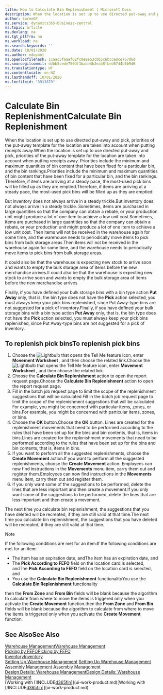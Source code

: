 ```yaml
---
title: How to Calculate Bin Replenishment | Microsoft Docs
description: When the location is set up to use directed put-away and pick, priorities of the put-away template for the location are taken into account when putting receipts away.
author: SorenGP
ms.service: dynamics365-business-central
ms.topic: article
ms.devlang: na
ms.tgt_pltfrm: na
ms.workload: na
ms.search.keywords: ''
ms.date: 10/01/2020
ms.author: edupont
ms.openlocfilehash: 1caac5faaaf62fc8e8e53cbb5c6bcce8ce767d6d
ms.sourcegitcommit: ddbb5cede750df1baba4b3eab8fbed6744b5b9d6
ms.translationtype: HT
ms.contentlocale: en-NZ
ms.lasthandoff: 10/01/2020
ms.locfileid: "3911879"
---
```

# <a name="calculate-bin-replenishment"></a><span data-ttu-id="2a1ff-103">Calculate Bin Replenishment</span><span class="sxs-lookup"><span data-stu-id="2a1ff-103">Calculate Bin Replenishment</span></span>
<span data-ttu-id="2a1ff-104">When the location is set up to use directed put-away and pick, priorities of the put-away template for the location are taken into account when putting receipts away.</span><span class="sxs-lookup"><span data-stu-id="2a1ff-104">When the location is set up to use directed put-away and pick, priorities of the put-away template for the location are taken into account when putting receipts away.</span></span> <span data-ttu-id="2a1ff-105">Priorities include the minimum and maximum quantities of bin content that have been fixed for a particular bin, and the bin rankings.</span><span class="sxs-lookup"><span data-stu-id="2a1ff-105">Priorities include the minimum and maximum quantities of bin content that have been fixed for a particular bin, and the bin rankings.</span></span> <span data-ttu-id="2a1ff-106">Therefore, if items are arriving at a steady pace, the most-used pick bins will be filled up as they are emptied.</span><span class="sxs-lookup"><span data-stu-id="2a1ff-106">Therefore, if items are arriving at a steady pace, the most-used pick bins will be filled up as they are emptied.</span></span>  

<span data-ttu-id="2a1ff-107">But inventory does not always arrive in a steady trickle.</span><span class="sxs-lookup"><span data-stu-id="2a1ff-107">But inventory does not always arrive in a steady trickle.</span></span> <span data-ttu-id="2a1ff-108">Sometimes, items are purchased in large quantities so that the company can obtain a rebate, or your production unit might produce a lot of one item to achieve a low unit cost.</span><span class="sxs-lookup"><span data-stu-id="2a1ff-108">Sometimes, items are purchased in large quantities so that the company can obtain a rebate, or your production unit might produce a lot of one item to achieve a low unit cost.</span></span> <span data-ttu-id="2a1ff-109">Then items will not be received in the warehouse again for some time, and the warehouse needs to periodically move items to pick bins from bulk storage areas.</span><span class="sxs-lookup"><span data-stu-id="2a1ff-109">Then items will not be received in the warehouse again for some time, and the warehouse needs to periodically move items to pick bins from bulk storage areas.</span></span>  

<span data-ttu-id="2a1ff-110">It could also be that the warehouse is expecting new stock to arrive soon and wants to empty the bulk storage area of items before the new merchandise arrives.</span><span class="sxs-lookup"><span data-stu-id="2a1ff-110">It could also be that the warehouse is expecting new stock to arrive soon and wants to empty the bulk storage area of items before the new merchandise arrives.</span></span>  

<span data-ttu-id="2a1ff-111">Finally, if you have defined your bulk storage bins with a bin type action **Put Away** only, that is, the bin type does not have the **Pick** action selected, you must always keep your pick bins replenished, since Put Away-type bins are not suggested for a pick of inventory.</span><span class="sxs-lookup"><span data-stu-id="2a1ff-111">Finally, if you have defined your bulk storage bins with a bin type action **Put Away** only, that is, the bin type does not have the **Pick** action selected, you must always keep your pick bins replenished, since Put Away-type bins are not suggested for a pick of inventory.</span></span>  

## <a name="to-replenish-pick-bins"></a><span data-ttu-id="2a1ff-112">To replenish pick bins</span><span class="sxs-lookup"><span data-stu-id="2a1ff-112">To replenish pick bins</span></span>  
1.  <span data-ttu-id="2a1ff-113">Choose the ![Lightbulb that opens the Tell Me feature](media/ui-search/search_small.png "Tell me what you want to do") icon, enter **Movement Worksheet** , and then choose the related link.</span><span class="sxs-lookup"><span data-stu-id="2a1ff-113">Choose the ![Lightbulb that opens the Tell Me feature](media/ui-search/search_small.png "Tell me what you want to do") icon, enter **Movement Worksheet** , and then choose the related link.</span></span>  
2.  <span data-ttu-id="2a1ff-114">Choose the **Calculate Bin Replenishment** action to open the report request page.</span><span class="sxs-lookup"><span data-stu-id="2a1ff-114">Choose the **Calculate Bin Replenishment** action to open the report request page.</span></span>  
3.  <span data-ttu-id="2a1ff-115">Fill in the batch job request page to limit the scope of the replenishment suggestions that will be calculated.</span><span class="sxs-lookup"><span data-stu-id="2a1ff-115">Fill in the batch job request page to limit the scope of the replenishment suggestions that will be calculated.</span></span> <span data-ttu-id="2a1ff-116">For example, you might be concerned with particular items, zones, or bins.</span><span class="sxs-lookup"><span data-stu-id="2a1ff-116">For example, you might be concerned with particular items, zones, or bins.</span></span>  
4.  <span data-ttu-id="2a1ff-117">Choose the **OK** button.</span><span class="sxs-lookup"><span data-stu-id="2a1ff-117">Choose the **OK** button.</span></span> <span data-ttu-id="2a1ff-118">Lines are created for the replenishment movements that need to be performed according to the rules that have been set up for the bins and bin contents, that is, items in bins.</span><span class="sxs-lookup"><span data-stu-id="2a1ff-118">Lines are created for the replenishment movements that need to be performed according to the rules that have been set up for the bins and bin contents, that is, items in bins.</span></span>  
5.  <span data-ttu-id="2a1ff-119">If you want to perform all the suggested replenishments, choose the **Create Movement** action.</span><span class="sxs-lookup"><span data-stu-id="2a1ff-119">If you want to perform all the suggested replenishments, choose the **Create Movement** action.</span></span> <span data-ttu-id="2a1ff-120">Employees can now find instructions in the **Movements** menu item, carry them out and register them.</span><span class="sxs-lookup"><span data-stu-id="2a1ff-120">Employees can now find instructions in the **Movements** menu item, carry them out and register them.</span></span>  
6.  <span data-ttu-id="2a1ff-121">If you only want some of the suggestions to be performed, delete the lines that are less important and then create a movement.</span><span class="sxs-lookup"><span data-stu-id="2a1ff-121">If you only want some of the suggestions to be performed, delete the lines that are less important and then create a movement.</span></span>  

<span data-ttu-id="2a1ff-122">The next time you calculate bin replenishment, the suggestions that you have deleted will be recreated, if they are still valid at that time.</span><span class="sxs-lookup"><span data-stu-id="2a1ff-122">The next time you calculate bin replenishment, the suggestions that you have deleted will be recreated, if they are still valid at that time.</span></span>  

> [!NOTE]  
>  <span data-ttu-id="2a1ff-123">If the following conditions are met for an item:</span><span class="sxs-lookup"><span data-stu-id="2a1ff-123">If the following conditions are met for an item:</span></span>  
>   
>  -   <span data-ttu-id="2a1ff-124">The item has an expiration date, and</span><span class="sxs-lookup"><span data-stu-id="2a1ff-124">The item has an expiration date, and</span></span>  
> -   <span data-ttu-id="2a1ff-125">The **Pick According to FEFO** field on the location card is selected, and</span><span class="sxs-lookup"><span data-stu-id="2a1ff-125">The **Pick According to FEFO** field on the location card is selected, and</span></span>  
> -   <span data-ttu-id="2a1ff-126">You use the **Calculate Bin Replenishment** functionality</span><span class="sxs-lookup"><span data-stu-id="2a1ff-126">You use the **Calculate Bin Replenishment** functionality</span></span>  
>   
>  <span data-ttu-id="2a1ff-127">then the **From Zone** and **From Bin** fields will be blank because the algorithm to calculate from where to move the items is triggered only when you activate the **Create Movement** function.</span><span class="sxs-lookup"><span data-stu-id="2a1ff-127">then the **From Zone** and **From Bin** fields will be blank because the algorithm to calculate from where to move the items is triggered only when you activate the **Create Movement** function.</span></span>  

## <a name="see-also"></a><span data-ttu-id="2a1ff-128">See Also</span><span class="sxs-lookup"><span data-stu-id="2a1ff-128">See Also</span></span>  
[<span data-ttu-id="2a1ff-129">Warehouse Management</span><span class="sxs-lookup"><span data-stu-id="2a1ff-129">Warehouse Management</span></span>](warehouse-manage-warehouse.md)  
[<span data-ttu-id="2a1ff-130">Picking by FEFO</span><span class="sxs-lookup"><span data-stu-id="2a1ff-130">Picking by FEFO</span></span>](warehouse-picking-by-fefo.md)  
[<span data-ttu-id="2a1ff-131">Inventory</span><span class="sxs-lookup"><span data-stu-id="2a1ff-131">Inventory</span></span>](inventory-manage-inventory.md)  
<span data-ttu-id="2a1ff-132">[Setting Up Warehouse Management](warehouse-setup-warehouse.md)   </span><span class="sxs-lookup"><span data-stu-id="2a1ff-132">[Setting Up Warehouse Management](warehouse-setup-warehouse.md)   </span></span>  
<span data-ttu-id="2a1ff-133">[Assembly Management](assembly-assemble-items.md)  </span><span class="sxs-lookup"><span data-stu-id="2a1ff-133">[Assembly Management](assembly-assemble-items.md)  </span></span>  
[<span data-ttu-id="2a1ff-134">Design Details: Warehouse Management</span><span class="sxs-lookup"><span data-stu-id="2a1ff-134">Design Details: Warehouse Management</span></span>](design-details-warehouse-management.md)  
<span data-ttu-id="2a1ff-135">[Working with [!INCLUDE[d365fin](includes/d365fin_md.md)]](ui-work-product.md)</span><span class="sxs-lookup"><span data-stu-id="2a1ff-135">[Working with [!INCLUDE[d365fin](includes/d365fin_md.md)]](ui-work-product.md)</span></span>
